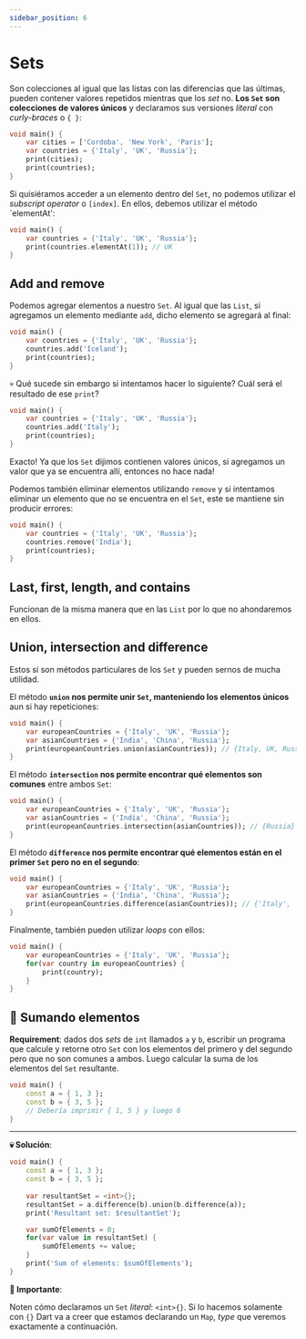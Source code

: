 ```yaml
---
sidebar_position: 6
---
```


# Sets

Son colecciones al igual que las listas con las diferencias que las últimas, pueden contener valores repetidos mientras que los _set_ no. __Los `Set` son colecciones de valores únicos__ y declaramos sus versiones _literal_ con _curly-braces_ o `{ }`:

```dart
void main() {
    var cities = ['Cordoba', 'New York', 'Paris'];
    var countries = {'Italy', 'UK', 'Russia'};
    print(cities);
    print(countries);
}
```

Si quisiéramos acceder a un elemento dentro del `Set`, no podemos utilizar el _subscript operator_ o `[index]`. En ellos, debemos utilizar el método `elementAt':

```dart
void main() {
    var countries = {'Italy', 'UK', 'Russia'};
    print(countries.elementAt(1)); // UK
}
```

## Add and remove

Podemos agregar elementos a nuestro `Set`. Al igual que las `List`, si agregamos un elemento mediante `add`, dicho elemento se agregará al final:

```dart
void main() {
    var countries = {'Italy', 'UK', 'Russia'};
    countries.add('Iceland');
    print(countries);
}
```

💀 Qué sucede sin embargo si intentamos hacer lo siguiente? Cuál será el resultado de ese `print`?

```dart
void main() {
    var countries = {'Italy', 'UK', 'Russia'};
    countries.add('Italy');
    print(countries);
}
```

Exacto! Ya que los `Set` dijimos contienen valores únicos, si agregamos un valor que ya se encuentra allí, entonces no hace nada!

Podemos también eliminar elementos utilizando `remove` y si intentamos eliminar un elemento que no se encuentra en el `Set`, este se mantiene sin producir errores:

```dart
void main() {
    var countries = {'Italy', 'UK', 'Russia'};
    countries.remove('India');
    print(countries);
}
```

## Last, first, length, and contains

Funcionan de la misma manera que en las `List` por lo que no ahondaremos en ellos.

## Union, intersection and difference

Estos sí son métodos particulares de los `Set` y pueden sernos de mucha utilidad.

El método __`union` nos permite unir `Set`, manteniendo los elementos únicos__ aun si hay repeticiones:

```dart
void main() {
    var europeanCountries = {'Italy', 'UK', 'Russia'};
    var asianCountries = {'India', 'China', 'Russia'};
    print(europeanCountries.union(asianCountries)); // {Italy, UK, Russia, India, China}
}
```

El método __`intersection` nos permite encontrar qué elementos son comunes__ entre ambos `Set`:

```dart
void main() {
    var europeanCountries = {'Italy', 'UK', 'Russia'};
    var asianCountries = {'India', 'China', 'Russia'};
    print(europeanCountries.intersection(asianCountries)); // {Russia}
}
```

El método __`difference` nos permite encontrar qué elementos están en el primer `Set` pero no en el segundo__:

```dart
void main() {
    var europeanCountries = {'Italy', 'UK', 'Russia'};
    var asianCountries = {'India', 'China', 'Russia'};
    print(europeanCountries.difference(asianCountries)); // {'Italy', 'UK'}
}
```

Finalmente, también pueden utilizar _loops_ con ellos:

```dart
void main() {
    var europeanCountries = {'Italy', 'UK', 'Russia'};
    for(var country in europeanCountries) {
        print(country);
    }
}
```

## 💪 Sumando elementos

__Requirement__: dados dos _sets_ de `int` llamados `a` y `b`, escribir un programa que calcule y retorne otro `Set` con los elementos del primero y del segundo pero que no son comunes a ambos. Luego calcular la suma de los elementos del `Set` resultante.

```dart
void main() {
    const a = { 1, 3 };
    const b = { 3, 5 };
    // Debería imprimir { 1, 5 } y luego 6
}
```

---

__💀 Solución__:

```dart
void main() {
    const a = { 1, 3 };
    const b = { 3, 5 };
    
    var resultantSet = <int>{};
    resultantSet = a.difference(b).union(b.difference(a));
    print('Resultant set: $resultantSet');

    var sumOfElements = 0;
    for(var value in resultantSet) {
        sumOfElements += value;
    }
    print('Sum of elements: $sumOfElements');
}
```

__🧐 Importante__:

Noten cómo declaramos un `Set` _literal_: `<int>{}`. Si lo hacemos solamente con `{}` Dart va a creer que estamos declarando un `Map`, _type_ que veremos exactamente a continuación.
